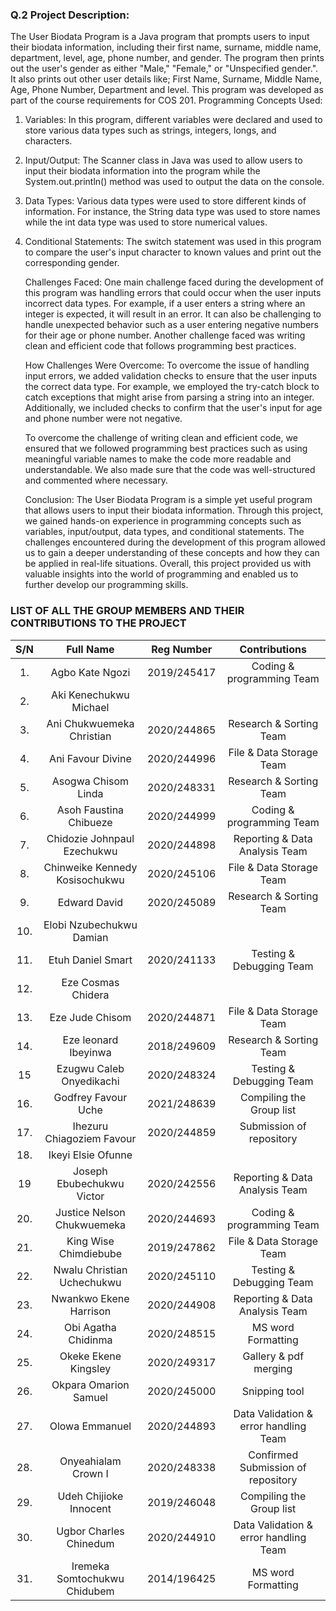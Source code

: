 ### Q.2 Project Description:

The User Biodata Program is a Java program that prompts users to input their biodata information,
including their first name, surname, middle name, department, level, age, phone number, and gender. The
program then prints out the user's gender as either "Male," "Female," or "Unspecified gender.". It also prints out other user details like; First Name, Surname, Middle Name, Age, Phone Number, Department and level. This
program was developed as part of the course requirements for COS 201.
Programming Concepts Used:

1. Variables: In this program, different variables were declared and used to store various data types such
   as strings, integers, longs, and characters.
2. Input/Output: The Scanner class in Java was used to allow users to input their biodata information into
   the program while the System.out.println() method was used to output the data on the console.
3. Data Types: Various data types were used to store different kinds of information. For instance, the
   String data type was used to store names while the int data type was used to store numerical values.
4. Conditional Statements: The switch statement was used in this program to compare the user's input
   character to known values and print out the corresponding gender.
   
   Challenges Faced:
   One main challenge faced during the development of this program was handling errors that could occur
   when the user inputs incorrect data types. For example, if a user enters a string where an integer is
   expected, it will result in an error. It can also be challenging to handle unexpected behavior such as a user
   entering negative numbers for their age or phone number. Another challenge faced was writing clean and
   efficient code that follows programming best practices.
   
   How Challenges Were Overcome:
   To overcome the issue of handling input errors, we added validation checks to ensure that the user inputs
   the correct data type. For example, we employed the try-catch block to catch exceptions that might arise
   from parsing a string into an integer. Additionally, we included checks to confirm that the user's input for
   age and phone number were not negative.
   
   To overcome the challenge of writing clean and efficient code, we ensured that we followed programming
   best practices such as using meaningful variable names to make the code more readable and
   understandable. We also made sure that the code was well-structured and commented where necessary.
   
   Conclusion:
   The User Biodata Program is a simple yet useful program that allows users to input their biodata
   information. Through this project, we gained hands-on experience in programming concepts such as
   variables, input/output, data types, and conditional statements. The challenges encountered during the
   development of this program allowed us to gain a deeper understanding of these concepts and how they
   can be applied in real-life situations. Overall, this project provided us with valuable insights into the world
   of programming and enabled us to further develop our programming skills.
  

### LIST OF ALL THE GROUP MEMBERS AND THEIR CONTRIBUTIONS TO THE PROJECT

| **S/N** |         **Full Name**          | **Reg Number** |           **Contributions**           |
| :-----: | :----------------------------: | :------------: | :-----------------------------------: |
|   1.    |        Agbo Kate Ngozi         |  2019/245417   |       Coding & programming Team       |
|   2.    |     Aki Kenechukwu Michael     |
|   3.    |   Ani Chukwuemeka Christian    |  2020/244865   |        Research & Sorting Team        |
|   4.    |       Ani Favour Divine        |  2020/244996   |       File & Data Storage Team        |
|   5.    |      Asogwa Chisom Linda       |  2020/248331   |        Research & Sorting Team        |
|   6.    |     Asoh Faustina Chibueze     |  2020/244999   |       Coding & programming Team       |
|   7.    |  Chidozie Johnpaul Ezechukwu   |  2020/244898   |    Reporting & Data Analysis Team     |
|   8.    | Chinweike Kennedy Kosisochukwu |  2020/245106   |       File & Data Storage Team        |
|   9.    |          Edward David          |  2020/245089   |        Research & Sorting Team        |
|   10.   |    Elobi Nzubechukwu Damian    |
|   11.   |       Etuh Daniel Smart        |  2020/241133   |       Testing & Debugging Team        |
|   12.   |       Eze Cosmas Chidera       |
|   13.   |        Eze Jude Chisom         |  2020/244871   |       File & Data Storage Team        |
|   14.   |      Eze leonard Ibeyinwa      |  2018/249609   |        Research & Sorting Team        |
|   15    |    Ezugwu Caleb Onyedikachi    |  2020/248324   |       Testing & Debugging Team        |
|   16.   |      Godfrey Favour Uche       |  2021/248639   |       Compiling the Group list        |
|   17.   |   Ihezuru Chiagoziem Favour    |  2020/244859   |       Submission of repository        |
|   18.   |       Ikeyi Elsie Ofunne       |
|   19    |   Joseph Ebubechukwu Victor    |  2020/242556   |    Reporting & Data Analysis Team     |
|   20.   |   Justice Nelson Chukwuemeka   |  2020/244693   |       Coding & programming Team       |
|   21.   |     King Wise Chimdiebube      |  2019/247862   |       File & Data Storage Team        |
|   22.   |   Nwalu Christian Uchechukwu   |  2020/245110   |       Testing & Debugging Team        |
|   23.   |     Nwankwo Ekene Harrison     |  2020/244908   |    Reporting & Data Analysis Team     |
|   24.   |      Obi Agatha Chidinma       |  2020/248515   |          MS word Formatting           |
|   25.   |      Okeke Ekene Kingsley      |  2020/249317   |         Gallery & pdf merging         |
|   26.   |     Okpara Omarion Samuel      |  2020/245000   |             Snipping tool             |
|   27.   |         Olowa Emmanuel         |  2020/244893   | Data Validation & error handling Team |
|   28.   |      Onyeahialam Crown I       |  2020/248338   |  Confirmed Submission of repository   |
|   29.   |     Udeh Chijioke Innocent     |  2019/246048   |       Compiling the Group list        |
|   30.   |     Ugbor Charles Chinedum     |  2020/244910   | Data Validation & error handling Team |
|   31.   |  Iremeka Somtochukwu Chidubem  |  2014/196425   |          MS word Formatting           |
